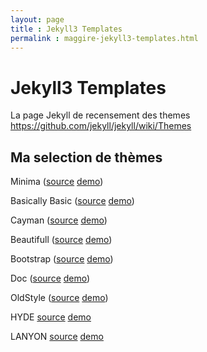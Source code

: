 ```yaml
---
layout: page  
title : Jekyll3 Templates
permalink : maggire-jekyll3-templates.html 
---
```

# Jekyll3 Templates

La page Jekyll de recensement des themes https://github.com/jekyll/jekyll/wiki/Themes

## Ma selection de thèmes

Minima ([source](https://github.com/jekyll/minima) [demo](https://jekyll.github.io/minima/))

Basically Basic ([source](https://github.com/mmistakes/jekyll-theme-basically-basic) [demo](https://mmistakes.github.io/jekyll-theme-basically-basic/))

Cayman ([source](https://github.com/lorepirri/cayman-blog) [demo](https://lorepirri.github.io/cayman-blog/))

Beautifull ([source](https://github.com/daattali/beautiful-jekyll) [demo](http://deanattali.com/beautiful-jekyll/))

Bootstrap ([source](https://github.com/volny/stylish-portfolio-jekyll) [demo](https://volny.github.io/stylish-portfolio-jekyll/))

Doc ([source](https://github.com/aksakalli/jekyll-doc-theme) [demo](https://aksakalli.github.io/jekyll-doc-theme/))

OldStyle ([source](https://github.com/leemunroe/blog) [demo](http://www.leemunroe.com/blog/))

HYDE [source](https://github.com/poole) [demo](http://hyde.getpoole.com)

LANYON [source](https://github.com/poole) [demo](http://lanyon.getpoole.com)
